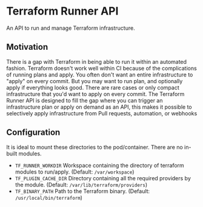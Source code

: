 Terraform Runner API
====================

An API to run and manage Terraform infrastructure.

Motivation
----------
There is a gap with Terraform in being able to run it within an automated fashion. Terraform doesn't work well within CI because of the complications of running plans and apply. You often don't want an entire infrastructure to "apply" on every commit. But you may want to run plan, and optionally apply if everything looks good. There are rare cases or only compact infrastructure that you'd want to apply on every commit.
The Terraform Runner API is designed to fill the gap where you can trigger an infrastructure plan or apply on demand as an API, this makes it possible to selectively apply infrastructure from Pull requests, automation, or webhooks

Configuration
-------------

It is ideal to mount these directories to the pod/container. There are no in-built modules.
* `TF_RUNNER_WORKDIR` Workspace containing the directory of terraform modules to run/apply. (Default: `/var/workspace`)
* `TF_PLUGIN_CACHE_DIR` Directory containing all the required providers by the module. (Default: `/var/lib/terraform/providers`)
* `TF_BINARY_PATH` Path to the Terraform binary. (Default: `/usr/local/bin/terraform`)
